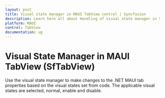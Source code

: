 ```yaml
---
layout: post
title: Visual state manager in MAUI TabView control | Syncfusion
description: Learn here all about Handling of visual state manager in Syncfusion MAUI TabView (SfTabView) control and more.
platform: MAUI
control: TabView
documentation: ug
---
```


# Visual State Manager in MAUI TabView (SfTabView)

Use the visual state manager to make changes to the .NET MAUI tab properties based on the visual states set from code. The applicable visual states are selected, normal, enable and disable.